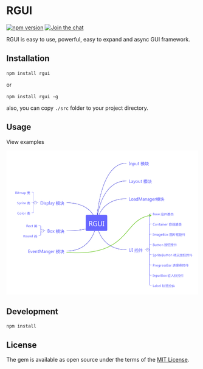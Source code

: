 # RGUI
[![npm version](https://badge.fury.io/js/rgui.svg)](https://badge.fury.io/js/rgui)
[![Join the chat](https://badges.gitter.im/rguijs/RMMV.svg)](https://gitter.im/rguijs/RMMV)

RGUI is easy to use, powerful, easy to expand and async GUI framework.

## Installation

```
npm install rgui
```
or
```
npm install rgui -g
```

also, you can copy `./src` folder to your project directory.

## Usage
View examples

![rgui](./res/rgui_class.png)

## Development

```
npm install
```

## License

The gem is available as open source under the terms of the [MIT License](http://opensource.org/licenses/MIT).

